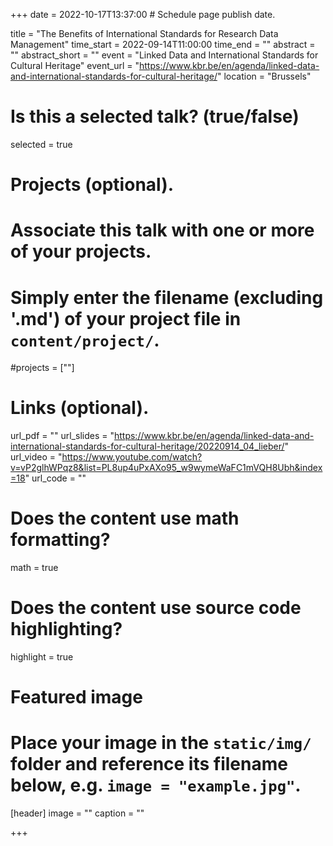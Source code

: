 +++
date = 2022-10-17T13:37:00  # Schedule page publish date.

title = "The Benefits of International Standards for Research Data Management"
time_start = 2022-09-14T11:00:00
time_end = ""
abstract = ""
abstract_short = ""
event = "Linked Data and International Standards for Cultural Heritage"
event_url = "https://www.kbr.be/en/agenda/linked-data-and-international-standards-for-cultural-heritage/"
location = "Brussels"

# Is this a selected talk? (true/false)
selected = true

# Projects (optional).
#   Associate this talk with one or more of your projects.
#   Simply enter the filename (excluding '.md') of your project file in `content/project/`.
#projects = [""]

# Links (optional).
url_pdf = ""
url_slides = "https://www.kbr.be/en/agenda/linked-data-and-international-standards-for-cultural-heritage/20220914_04_lieber/"
url_video = "https://www.youtube.com/watch?v=vP2glhWPqz8&list=PL8up4uPxAXo95_w9wymeWaFC1mVQH8Ubh&index=18"
url_code = ""

# Does the content use math formatting?
math = true

# Does the content use source code highlighting?
highlight = true

# Featured image
# Place your image in the `static/img/` folder and reference its filename below, e.g. `image = "example.jpg"`.
[header]
image = ""
caption = ""

+++


